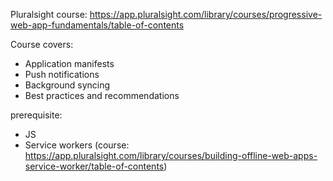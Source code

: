 Pluralsight course: https://app.pluralsight.com/library/courses/progressive-web-app-fundamentals/table-of-contents

Course covers:
- Application manifests
- Push notifications
- Background syncing
- Best practices and recommendations

prerequisite:
- JS
- Service workers (course: https://app.pluralsight.com/library/courses/building-offline-web-apps-service-worker/table-of-contents)